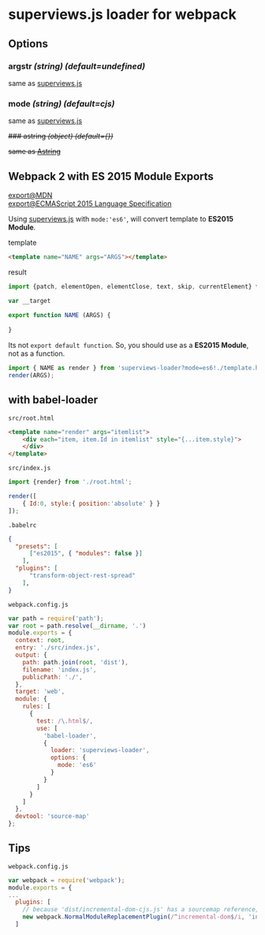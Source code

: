 # superviews.js loader for webpack

## Options

### argstr *(string) (default=undefined)*

same as [superviews.js](https://github.com/davidjamesstone/superviews.js#api)

### mode *(string) (default=cjs)*

same as [superviews.js](https://github.com/davidjamesstone/superviews.js#api)

~~### astring *(object) (default={})*~~

~~same as [Astring](https://github.com/davidbonnet/astring#usage)~~

## Webpack 2 with ES 2015 Module Exports

[export@MDN](https://developer.mozilla.org/docs/Web/JavaScript/Reference/Statements/export)  
[export@ECMAScript 2015 Language Specification](http://www.ecma-international.org/ecma-262/6.0/#sec-exports)

Using [superviews.js](https://github.com/davidjamesstone/superviews.js) with `mode:'es6'`, will convert template to **ES2015 Module**.

template
```HTML
<template name="NAME" args="ARGS"></template>
```

result
```JavaScript
import {patch, elementOpen, elementClose, text, skip, currentElement} from "incremental-dom"

var __target
                                                                                
export function NAME (ARGS) {
                                                                   
}
```

Its not `export default function`. So, you should use as a **ES2015 Module**, not as a function.

```JavaScript
import { NAME as render } from 'superviews-loader?mode=es6!./template.html';
render(ARGS);
```

## with babel-loader

`src/root.html`
```HTML
<template name="render" args="itemlist">
    <div each="item, item.Id in itemlist" style="{...item.style}">
    </div>
</template>
```

`src/index.js`
```JavaScript
import {render} from './root.html';

render([
    { Id:0, style:{ position:'absolute' } }
]);
```

`.babelrc`
```JSON
{
  "presets": [
      ["es2015", { "modules": false }]
    ],
  "plugins": [
      "transform-object-rest-spread"
    ],
}
```

`webpack.config.js`
```JavaScript
var path = require('path');
var root = path.resolve(__dirname, '.')
module.exports = {
  context: root,
  entry: './src/index.js',
  output: {
    path: path.join(root, 'dist'),
    filename: 'index.js',
    publicPath: './',
  },
  target: 'web',
  module: {
    rules: [
      {
        test: /\.html$/,
        use: [
          'babel-loader',
          {
            loader: 'superviews-loader',
            options: {
              mode: 'es6'
            }
          }
        ]
      }
    ]
  },
  devtool: 'source-map'
};
```
## Tips
`webpack.config.js`
```JavaScript
var webpack = require('webpack');
module.exports = {
...
  plugins: [
    // because 'dist/incremental-dom-cjs.js' has a sourcemap reference, IE debugger will ignore your source.
    new webpack.NormalModuleReplacementPlugin(/^incremental-dom$/i, 'incremental-dom/index.js')
  ]
```